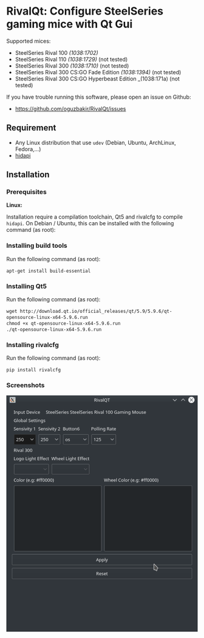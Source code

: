 # RivalQt: Configure SteelSeries gaming mice with Qt Gui

Supported mices:

* SteelSeries Rival 100 _(1038:1702)_
* SteelSeries Rival 110 _(1038:1729)_ (not tested)
* SteelSeries Rival 300 _(1038:1710)_ (not tested)
* SteelSeries Rival 300 CS:GO Fade Edition _(1038:1394)_ (not tested)
* SteelSeries Rival 300 CS:GO Hyperbeast Edition _(1038:171a) (not tested)


If you have trouble running this software, please open an issue on Github:

* https://github.com/oguzbakir/RivalQt/issues


## Requirement

* Any Linux distribution that use `udev` (Debian, Ubuntu, ArchLinux,
  Fedora,...)
* [hidapi](https://pypi.python.org/pypi/hidapi/0.7.99.post20)

## Installation

### Prerequisites

**Linux:**

Installation require a compilation toolchain, Qt5 and rivalcfg to compile
`hidapi`. On Debian / Ubuntu, this can be installed with the following command
(as root):


### Installing build tools

Run the following command (as root):

    apt-get install build-essential

### Installing Qt5

Run the following command (as root):

    wget http://download.qt.io/official_releases/qt/5.9/5.9.6/qt-opensource-linux-x64-5.9.6.run
    chmod +x qt-opensource-linux-x64-5.9.6.run
    ./qt-opensource-linux-x64-5.9.6.run

### Installing rivalcfg

Run the following command (as root):

    pip install rivalcfg

### Screenshots

![screenshot](./img/program.png)




